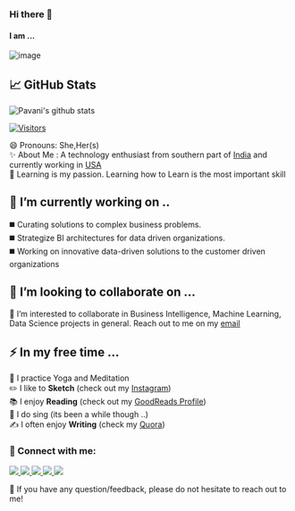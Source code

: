 ### Hi there 👋
#### I am ...


<!--**venkata-pavani/venkata-pavani** is a ✨ _special_ ✨ repository because its `README.md` (this file) appears on your GitHub profile. -->



![image](https://user-images.githubusercontent.com/12963112/137175451-ae3ac72b-7eee-4132-ae15-514b2410c8b2.png)

## 📈 GitHub Stats 

![Pavani's github stats](https://github-readme-stats.vercel.app/api?username=venkata-pavani)

<!--
<a href="https://github.com/venkata-pavani">
  <img align="center" src="https://github-readme-stats.vercel.app/api?username=venkata-pavani&theme=github_dark" alt="Pavani's GitHub Stats" height="230"/>
</a>

<a href="https://github.com/venkata-pavani">
  <img align="center" src="https://github-readme-stats.vercel.app/api/top-langs/?username=venkata-pavani&theme=github_dark" height="230"/>
</a>
-->

[![Visitors](https://visitor-badge.glitch.me/badge?page_id=venkata-pavani.venkata-pavani)](https://github.com/venkata-pavani/)

<!--[Visitors](https://komarev.com/ghpvc/?username=venkata-pavani&label=Profile+Views)-->


😄 Pronouns: She,Her(s) <br>
✨ About Me : A technology enthusiast from southern part of <a href = "https://en.wikipedia.org/wiki/Visakhapatnam">India</a> and currently working in <a href = "https://en.wikipedia.org/wiki/Wichita,_Kansas">USA</a> <br>
🌱 Learning is my passion. Learning how to Learn is the most important skill

## 🔭 I’m currently working on ..

◼️ Curating solutions to complex business problems. <br>
◼️ Strategize BI architectures for data driven organizations. <br>
◼️ Working on innovative data-driven solutions to the customer driven organizations


## 👯 I’m looking to collaborate on ...

👀 I’m interested to collaborate in Business Intelligence, Machine Learning, Data Science projects in general. Reach out to me on my <a href="mailto:venkatapavani2017@gmail.com" target="_blank" rel="noopener">email</a>


## ⚡ In my free time ...

🧘 I practice Yoga and Meditation <br>
✏️ I like to **Sketch** (check out my <a href="https://www.instagram.com/sketches_by_pavani/" target="_blank" rel="noopener noreferrer">Instagram</a>) <br>
📚 I enjoy **Reading** (check out my <a href="https://www.goodreads.com/user/show/66469057-pavani-nvl" target="_blank" rel="noopener noreferrer"> GoodReads Profile</a>) <br>
🎤 I do sing (its been a while though ..) <br>
✍️ I often enjoy **Writing** (check my <a href="https://www.quora.com/profile/Pavani-N-40" target="_blank" rel="noopener noreferrer">Quora</a>)
 
<!-- ⚡ Fun fact: ...

-- I like reading Calvin and Hobbes 😛 -->

### 🤝 Connect with me:

<!--<a href="https://www.linkedin.com/in/pavani-nrusimhadevara/" target="_blank"><img align="left" src="linkedin.png" alt="Pavani | LinkedIn" width="31px"/></a>
<a href="https://www.instagram.com/sketches_by_pavani/" target="_blank" rel="noopener"><img align="left" src="insta.png" alt="Pavani | Instagram" width="31px"/></a> 
<a href="mailto:venkatapavani2017@gmail.com" target="_blank" rel="noopener"><img align="left" src="gmail.png" alt="Pavani | Gmail" width="31px"/></a>
<a href="https://www.quora.com/profile/Pavani-N-40" target="_blank" rel="noopener"><img align="left" src="quora.png" alt="Pavani | Quora" width="31px"/></a>
<a href="https://www.hackerrank.com/venkatapavani201" target="_blank" rel="noopener"><img align="left" src="hckerrank.png" alt="Pavani | HackerRank" width="31px"/></a>-->

<a href="https://www.linkedin.com/in/pavani-nrusimhadevara/">
	<img src="https://img.shields.io/badge/LinkedIn-0077B5?style=for-the-badge&logo=linkedin&logoColor=white" />
</a>
<a href="https://www.quora.com/profile/Pavani-N-40/">
	<img src="https://img.shields.io/badge/-QUORA-red?style=for-the-badge&logo=quora&logoColor=white" /> 
</a>


<a href="https://github.com/venkata-pavani">
	<img src="https://img.shields.io/badge/GitHub-100000?style=for-the-badge&logo=github&logoColor=white" />
</a>
<a href="https://www.hackerrank.com/venkatapavani201">
	<img src="https://img.shields.io/badge/-Hackerrank-2EC866?style=for-the-badge&logo=HackerRank&logoColor=white" />
</a>
<a href="https://www.kaggle.com/pavani2018">
	<img src="https://img.shields.io/badge/Kaggle-20BEFF?style=for-the-badge&logo=Kaggle&logoColor=white" />
</a>


💬 If you have any question/feedback, please do not hesitate to reach out to me!
